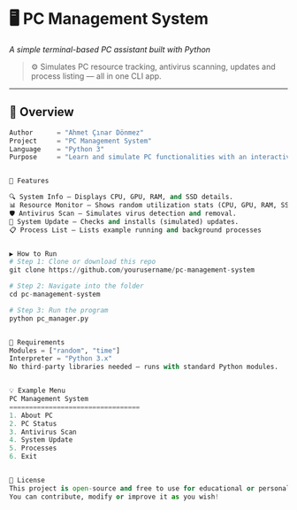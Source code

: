 # 🖥️ PC Management System
*A simple terminal-based PC assistant built with Python*

> ⚙️ Simulates PC resource tracking, antivirus scanning, updates and process listing — all in one CLI app.

---

## 📌 Overview

```python
Author      = "Ahmet Çınar Dönmez"
Project     = "PC Management System"
Language    = "Python 3"
Purpose     = "Learn and simulate PC functionalities with an interactive menu"


🚀 Features

🔍 System Info — Displays CPU, GPU, RAM, and SSD details.
📊 Resource Monitor — Shows random utilization stats (CPU, GPU, RAM, SSD C & D).
🛡️ Antivirus Scan — Simulates virus detection and removal.
🔁 System Update — Checks and installs (simulated) updates.
📋 Process List — Lists example running and background processes


▶️ How to Run
# Step 1: Clone or download this repo
git clone https://github.com/yourusername/pc-management-system

# Step 2: Navigate into the folder
cd pc-management-system

# Step 3: Run the program
python pc_manager.py


🧰 Requirements
Modules = ["random", "time"]
Interpreter = "Python 3.x"
No third-party libraries needed — runs with standard Python modules.


💡 Example Menu
PC Management System
=================================
1. About PC
2. PC Status
3. Antivirus Scan
4. System Update
5. Processes
6. Exit


📄 License
This project is open-source and free to use for educational or personal projects.
You can contribute, modify or improve it as you wish!

